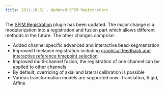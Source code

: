 ```yaml
---
title: 2011-10-31 - Updated SPIM Registration
---
```


The [SPIM Registration](/plugins/spim-registration) plugin has been updated. The major change is a modularization into a registration and fusion part which allows different methods in the future. The other changes comprise:

-   Added channel specific advanced and interactive bead-segmentation
-   Improved timelapse registration including [ graphical feedback and interactive reference timepoint selection](/plugins/spim-bead-registration#how-timelapse-registration-works)
-   Improved multi-channel fusion, the registration of one channel can be applied to other channels
-   By default, overriding of axial and lateral calibration is possible
-   Various transformation models are supported now: Translation, Rigid, Affine


